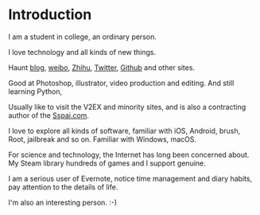 # Introduction

I am a student in college, an ordinary person.

I love technology and all kinds of new things.

Haunt [blog](http://iFoxFactory.com), [weibo](weibo.com/FoxGeeker), [Zhihu](https://www.zhihu.com/people/fengyunkkx/pins/posts), [Twitter](https://twitter.com/fengyunkkx/), [Github](http://github.com/fengyunkkx/) and other sites.

Good at Photoshop, illustrator, video production and editing. And still learning Python,

Usually like to visit the V2EX and minority sites, and is also a contracting author of the [Sspai.com](sspai.com).

I love to explore all kinds of software, familiar with iOS, Android, brush, Root, jailbreak and so on. Familiar with Windows, macOS.

For science and technology, the Internet has long been concerned about. My Steam library hundreds of games and I support genuine.

I am a serious user of Evernote, notice time management and diary habits, pay attention to the details of life.

I'm also an interesting person.  :-)
